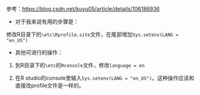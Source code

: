 参考：https://blog.csdn.net/kuyu05/article/details/106186936

- 对于我来说有用的步骤是：  

修改R目录下的`\etc\Rprofile.site`文件，在尾部增加`Sys.setenv(LANG = "en_US")`



- 其他可进行的操作：

1. 到R目录下的`\etc`的`Rconsole`文件，修改`language = en`

2. 在R studio的console里输入`Sys.setenv(LANG = "en_US")`。这种操作应该和直接改profile文件是一样的。

